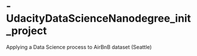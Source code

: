 # -UdacityDataScienceNanodegree_init_project
Applying a Data Science process to AirBnB dataset (Seattle)
